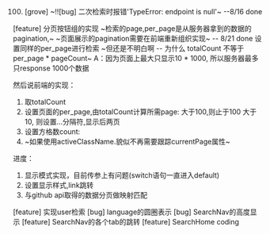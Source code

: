 100. [grove]
~!![bug] 二次检索时报错'TypeError: endpoint is null'~ --8/16 done

[feature] 分页按钮组的实现
~检索的page,per_page是从服务器拿到的数据的pagination,~
~页面展示的pagination需要在前端重新组织实现~ -- 8/21 done 设置同样的per_page进行检索
~但还是不明白啊 -- 为什么 totalCount 不等于 per_page * pageCount~
A：因为页面上最大只显示10 * 1000, 所以服务器最多只response 1000个数据

然后说前端的实现：
1. 取totalCount
2. 设置页面的per_page,由totalCount计算所需page:
   大于100,则止于100
   大于10, 则设置...分隔符,显示后两页
3. 设置方格数count:
4. ~如果使用activeClassName.貌似不再需要跟踪currentPage属性~

进度：
1. 显示模式实现，目前传参上有问题(switch语句一直进入default)
2. 设置显示样式,link跳转
3. 与github api取得的数据分页做映射匹配

[feature] 实现user检索
[bug] language的圆圈表示
[bug] SearchNav的高度显示
[feature] SearchNav的各个tab的跳转
[feature] SearchHome coding
